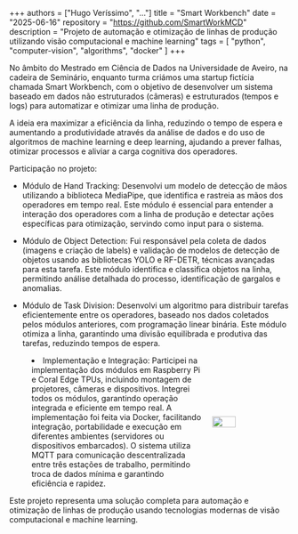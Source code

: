 +++
authors = ["Hugo Veríssimo", "..."]
title = "Smart Workbench"
date = "2025-06-16"
repository = "https://github.com/SmartWorkMCD"
description = "Projeto de automação e otimização de linhas de produção utilizando visão computacional e machine learning"
tags = [
    "python",
    "computer-vision",
    "algorithms",
    "docker"
]
+++

No âmbito do Mestrado em Ciência de Dados na Universidade de Aveiro, na cadeira de Seminário, enquanto turma criámos uma startup fictícia chamada Smart Workbench, com o objetivo de desenvolver um sistema baseado em dados não estruturados (câmeras) e estruturados (tempos e logs) para automatizar e otimizar uma linha de produção.

A ideia era maximizar a eficiência da linha, reduzindo o tempo de espera e aumentando a produtividade através da análise de dados e do uso de algoritmos de machine learning e deep learning, ajudando a prever falhas, otimizar processos e aliviar a carga cognitiva dos operadores.

Participação no projeto:

- Módulo de Hand Tracking: Desenvolvi um modelo de detecção de mãos utilizando a biblioteca MediaPipe, que identifica e rastreia as mãos dos operadores em tempo real. Este módulo é essencial para entender a interação dos operadores com a linha de produção e detectar ações específicas para otimização, servindo como input para o sistema.

- Módulo de Object Detection: Fui responsável pela coleta de dados (imagens e criação de labels) e validação de modelos de detecção de objetos usando as bibliotecas YOLO e RF-DETR, técnicas avançadas para esta tarefa. Este módulo identifica e classifica objetos na linha, permitindo análise detalhada do processo, identificação de gargalos e anomalias.

- Módulo de Task Division: Desenvolvi um algoritmo para distribuir tarefas eficientemente entre os operadores, baseado nos dados coletados pelos módulos anteriores, com programação linear binária. Este módulo otimiza a linha, garantindo uma divisão equilibrada e produtiva das tarefas, reduzindo tempos de espera.

<div style="display: flex; align-items: center; gap: 20px; list-style-type: disc; margin-block-start: 1em; margin-block-end: 1em; padding-inline-start: 40px;">

  <div style="flex: 1;">
    <li>Implementação e Integração: Participei na implementação dos módulos em Raspberry Pi e Coral Edge TPUs, incluindo montagem de projetores, câmeras e dispositivos. Integrei todos os módulos, garantindo operação integrada e eficiente em tempo real. A implementação foi feita via Docker, facilitando integração, portabilidade e execução em diferentes ambientes (servidores ou dispositivos embarcados). O sistema utiliza MQTT para comunicação descentralizada entre três estações de trabalho, permitindo troca de dados mínima e garantindo eficiência e rapidez.</li>
  </div>

  <img src="https://hugoverissimo21.github.io/images/IMG_6906.jpg" width="30%">

</div>

Este projeto representa uma solução completa para automação e otimização de linhas de produção usando tecnologias modernas de visão computacional e machine learning.